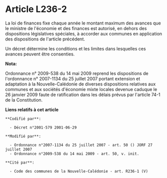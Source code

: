 # Article L236-2

La loi de finances fixe chaque année le montant maximum des avances que le ministre de l'économie et des finances est
autorisé, en dehors des dispositions législatives spéciales, à accorder aux communes en application des dispositions de
l'article précédent.

Un décret détermine les conditions et les limites dans lesquelles ces avances peuvent être consenties.

**Nota:**

Ordonnance n° 2009-538 du 14 mai 2009 reprend les dispositions de l'ordonnance n° 2007-1134 du 25 juillet 2007 portant
extension et adaptation à la Nouvelle-Calédonie de diverses dispositions relatives aux communes et aux sociétés d'économie
mixte locales devenue caduque le 26 janvier 2009 faute de ratification dans les délais prévus par l'article 74-1 de la
Constitution.

**Liens relatifs à cet article**

	**Codifié par**:

	  - Décret n°2001-579 2001-06-29

	**Modifié par**:

	  - Ordonnance n°2007-1134 du 25 juillet 2007 - art. 50 () JORF 27 juillet 2007
	  - Ordonnance n°2009-538 du 14 mai 2009 - art. 50, v. init.

	**Cité par**:

	  - Code des communes de la Nouvelle-Calédonie - art. R236-1 (V)

